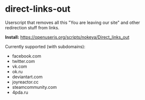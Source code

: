 # direct-links-out
Userscript that removes all this "You are leaving our site" and other redirection stuff from links.

__Install:__ https://openuserjs.org/scripts/nokeya/Direct_links_out

Currently supported (with subdomains):  
- facebook.com
- twitter.com
- vk.com
- ok.ru
- deviantart.com
- joyreactor.cc
- steamcommunity.com
- 4pda.ru
